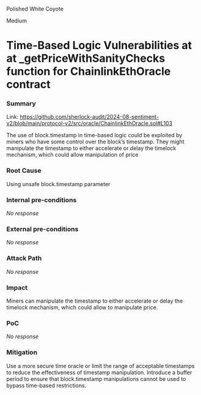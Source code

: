 Polished White Coyote

Medium

# Time-Based Logic Vulnerabilities at  at _getPriceWithSanityChecks function for ChainlinkEthOracle contract

### Summary

Link: https://github.com/sherlock-audit/2024-08-sentiment-v2/blob/main/protocol-v2/src/oracle/ChainlinkEthOracle.sol#L103

The use of block.timestamp in time-based logic could be exploited by miners who have some control over the block’s timestamp. They might manipulate the timestamp to either accelerate or delay the timelock mechanism, which could allow manipulation of price

### Root Cause

Using unsafe block.timestamp parameter

### Internal pre-conditions

_No response_

### External pre-conditions

_No response_

### Attack Path

_No response_

### Impact

Miners can manipulate the timestamp to either accelerate or delay the timelock mechanism, which could allow to manipulate price.

### PoC

_No response_

### Mitigation

Use a more secure time oracle or limit the range of acceptable timestamps to reduce the effectiveness of timestamp manipulation.
Introduce a buffer period to ensure that block.timestamp manipulations cannot be used to bypass time-based restrictions.